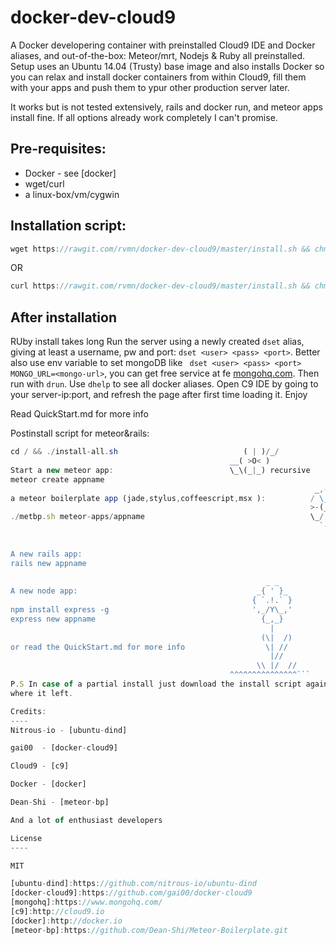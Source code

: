 docker-dev-cloud9
=================

A Docker developering container with preinstalled Cloud9 IDE and Docker aliases, and out-of-the-box: Meteor/mrt, Nodejs & Ruby all preinstalled.
Setup uses an Ubuntu 14.04 (Trusty) base image and also installs Docker so you can relax and install docker containers from within Cloud9, 
fill them with your apps and push them to ypur other production server later. 

It works but is not tested extensively, rails and docker run, and meteor apps install fine. If all options already work completely I can't promise.

Pre-requisites:
----
  - Docker  - see [docker]
  - wget/curl
  - a linux-box/vm/cygwin
 
Installation script:
----
```js
wget https://rawgit.com/rvmn/docker-dev-cloud9/master/install.sh && chmod +x install.sh && ./install.sh
```
OR
```js
curl https://rawgit.com/rvmn/docker-dev-cloud9/master/install.sh && chmod +x install.sh && ./install.sh
```

After installation
------
RUby install takes long 
Run the server using a newly created ``` dset ``` alias, giving at least a username, pw and port: ``` dset <user> <pass> <port> ```. Better also
use env variable to set mongoDB like ``` dset <user> <pass> <port> MONGO_URL=<mongo-url>```, you can get free service at fe [mongohq.com](http://mongohq.com).
Then run with ``` drun ```. Use ``` dhelp ``` to see all docker aliases. Open C9 IDE by going to your server-ip:port, and refresh the page after first time loading it.
Enjoy

Read QuickStart.md for more info

Postinstall script for meteor&rails:
```js											 	 ___
cd / && ./install-all.sh                            ( | )/_/
												 __( >O< )
Start a new meteor app:							 \_\(_|_) recursive  
meteor create appname																	 |					
															 	    _,-._	 
a meteor boilerplate app (jade,stylus,coffeescript,msx ):		   / \_/ \
															       >-(_)-<    
./metbp.sh meteor-apps/appname									   \_/ \_/
																     `-'
																						
																						
A new rails app:																						
rails new appname																					
																							
												         _ _
A new node app:									       _{ ' }_
												      { `.!.` }
npm install express -g							      ',_/Y\_,'
express new appname				     				    {_,_}
												          |
													    (\|  /)
or read the QuickStart.md for more info				     \| //
													   	  |//
													   \\ |/  //
												 ^^^^^^^^^^^^^^^```
P.S In case of a partial install just download the install script again, docker will continue
where it left.

Credits:
----
Nitrous-io - [ubuntu-dind]

gai00  - [docker-cloud9]

Cloud9 - [c9]

Docker - [docker]

Dean-Shi - [meteor-bp]

And a lot of enthusiast developers

License
----

MIT

[ubuntu-dind]:https://github.com/nitrous-io/ubuntu-dind
[docker-cloud9]:https://github.com/gai00/docker-cloud9
[mongohq]:https://www.mongohq.com/
[c9]:http://cloud9.io
[docker]:http://docker.io
[meteor-bp]:https://github.com/Dean-Shi/Meteor-Boilerplate.git